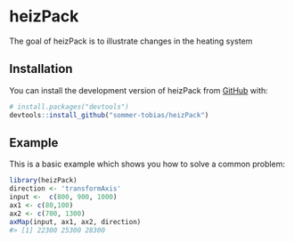 
<!-- README.md is generated from README.Rmd. Please edit that file -->

# heizPack

<!-- badges: start -->
<!-- badges: end -->

The goal of heizPack is to illustrate changes in the heating system

## Installation

You can install the development version of heizPack from
[GitHub](https://github.com/) with:

``` r
# install.packages("devtools")
devtools::install_github("sommer-tobias/heizPack")
```

## Example

This is a basic example which shows you how to solve a common problem:

``` r
library(heizPack)
direction <- 'transformAxis'
input <-  c(800, 900, 1000)
ax1 <- c(80,100)
ax2 <- c(700, 1300)
axMap(input, ax1, ax2, direction)
#> [1] 22300 25300 28300
```
